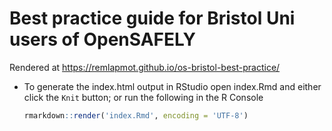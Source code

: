 # Best practice guide for Bristol Uni users of OpenSAFELY

Rendered at https://remlapmot.github.io/os-bristol-best-practice/

- To generate the index.html output in RStudio open index.Rmd and either click the `Knit` button; or run the following in the R Console

    ``` r
    rmarkdown::render('index.Rmd', encoding = 'UTF-8')  
    ```
